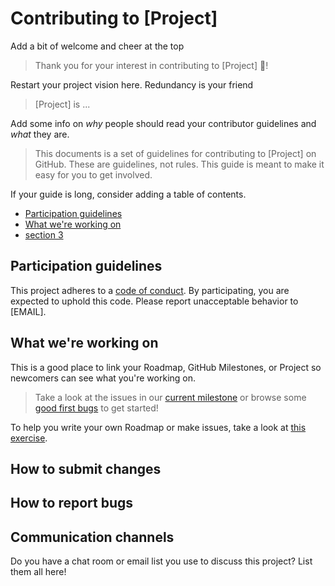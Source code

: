 # Contributing to [Project]

Add a bit of welcome and cheer at the top
>Thank you for your interest in contributing to [Project] :tada:! 

Restart your project vision here. Redundancy is your friend
>[Project] is ...

Add some info on *why* people should read your contributor guidelines and *what* they are.

>This documents is a set of guidelines for contributing to [Project] on GitHub. These are guidelines, not rules. This guide is meant to make it easy for you to get involved.

If your guide is long, consider adding a table of contents.

* [Participation guidelines](#participation-guidelines)
* [What we're working on](#what-were-working-on)
* [section 3]()

## Participation guidelines

This project adheres to a [code of conduct](CODE_OF_CONDUCT.md). By participating, you are expected to uphold this code. Please report unacceptable behavior to [EMAIL].

## What we're working on

This is a good place to link your Roadmap, GitHub Milestones, or Project so newcomers can see what you're working on.

> Take a look at the issues in our [current milestone]() or browse some [good first bugs]() to get started!

To help you write your own Roadmap or make issues, take a look at [this exercise]().

## How to submit changes

## How to report bugs

## Communication channels

Do you have a chat room or email list you use to discuss this project? List them all here!
